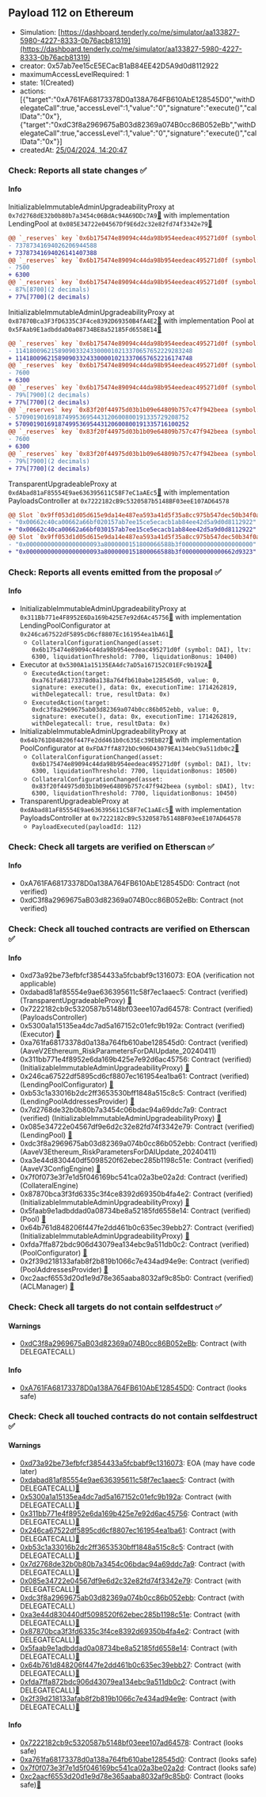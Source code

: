 ## Payload 112 on Ethereum

- Simulation: [https://dashboard.tenderly.co/me/simulator/aa133827-5980-4227-8333-0b76acb81319](https://dashboard.tenderly.co/me/simulator/aa133827-5980-4227-8333-0b76acb81319)
- creator: 0x57ab7ee15cE5ECacB1aB84EE42D5A9d0d8112922
- maximumAccessLevelRequired: 1
- state: 1(Created)
- actions: [{"target":"0xA761FA68173378D0a138A764FB610AbE128545D0","withDelegateCall":true,"accessLevel":1,"value":"0","signature":"execute()","callData":"0x"},{"target":"0xdC3f8a2969675aB03d82369a074B0cc86B052eBb","withDelegateCall":true,"accessLevel":1,"value":"0","signature":"execute()","callData":"0x"}]
- createdAt: [25/04/2024, 14:20:47](https://etherscan.io/tx/0xd44df6400393279d9f0f0096e858592de4b9a9289178edb503b2250986057c71)

### Check: Reports all state changes :white_check_mark:

#### Info


InitializableImmutableAdminUpgradeabilityProxy at `0x7d2768dE32b0b80b7a3454c06BdAc94A69DDc7A9`[:ghost:](https://github.com/bgd-labs/aave-address-book "AaveV2Ethereum.POOL") with implementation LendingPool at `0x085E34722e04567Df9E6d2c32e82fd74f3342e79`[:ghost:](https://github.com/bgd-labs/aave-address-book "AaveV2Ethereum.POOL_IMPL")
```diff
@@ `_reserves` key `0x6b175474e89094c44da98b954eedeac495271d0f (symbol: DAI).configuration.data` @@
- 73787341694026206944588
+ 73787341694026141407388
@@ `_reserves` key `0x6b175474e89094c44da98b954eedeac495271d0f (symbol: DAI).configuration.data_decoded.ltv` @@
- 7500
+ 6300
@@ `_reserves` key `0x6b175474e89094c44da98b954eedeac495271d0f (symbol: DAI).configuration.data_decoded.liquidationThreshold` @@
- 87%[8700](2 decimals)
+ 77%[7700](2 decimals)
```

InitializableImmutableAdminUpgradeabilityProxy at `0x87870Bca3F3fD6335C3F4ce8392D69350B4fA4E2`[:ghost:](https://github.com/bgd-labs/aave-address-book "AaveV3Ethereum.POOL") with implementation Pool at `0x5FAab9E1adbddaD0a08734BE8a52185Fd6558E14`[:ghost:](https://github.com/bgd-labs/aave-address-book "AaveV3Ethereum.POOL_IMPL")
```diff
@@ `_reserves` key `0x6b175474e89094c44da98b954eedeac495271d0f (symbol: DAI).configuration.data` @@
- 11418009621589090332433000010213370657652229283248
+ 11418009621589090332433000010213370657652216174748
@@ `_reserves` key `0x6b175474e89094c44da98b954eedeac495271d0f (symbol: DAI).configuration.data_decoded.ltv` @@
- 7600
+ 6300
@@ `_reserves` key `0x6b175474e89094c44da98b954eedeac495271d0f (symbol: DAI).configuration.data_decoded.liquidationThreshold` @@
- 79%[7900](2 decimals)
+ 77%[7700](2 decimals)
@@ `_reserves` key `0x83f20f44975d03b1b09e64809b757c47f942beea (symbol: sDAI).configuration.data` @@
- 5709019016918749953695443120600800191335729208752
+ 5709019016918749953695443120600800191335716100252
@@ `_reserves` key `0x83f20f44975d03b1b09e64809b757c47f942beea (symbol: sDAI).configuration.data_decoded.ltv` @@
- 7600
+ 6300
@@ `_reserves` key `0x83f20f44975d03b1b09e64809b757c47f942beea (symbol: sDAI).configuration.data_decoded.liquidationThreshold` @@
- 79%[7900](2 decimals)
+ 77%[7700](2 decimals)
```

TransparentUpgradeableProxy at `0xdAbad81aF85554E9ae636395611C58F7eC1aAEc5`[:ghost:](https://github.com/bgd-labs/aave-address-book "GovernanceV3Ethereum.PAYLOADS_CONTROLLER") with implementation PayloadsController at `0x7222182cB9c5320587b5148BF03eeE107AD64578`
```diff
@@ Slot `0x9ff053d1d05d615e9da14e487ea593a41d5f35a8cc975b547dec50b34f0a1fc3` @@
- "0x00662c40ca00662a66bf020157ab7ee15ce5ecacb1ab84ee42d5a9d0d8112922"
+ "0x00662c40ca00662a66bf030157ab7ee15ce5ecacb1ab84ee42d5a9d0d8112922"
@@ Slot `0x9ff053d1d05d615e9da14e487ea593a41d5f35a8cc975b547dec50b34f0a1fc4` @@
- "0x000000000000000000093a8000000151800066588b3f00000000000000000000"
+ "0x000000000000000000093a8000000151800066588b3f000000000000662d9323"
```


### Check: Reports all events emitted from the proposal :white_check_mark:

#### Info

- InitializableImmutableAdminUpgradeabilityProxy at `0x311Bb771e4F8952E6Da169b425E7e92d6Ac45756`[:ghost:](https://github.com/bgd-labs/aave-address-book "AaveV2Ethereum.POOL_CONFIGURATOR") with implementation LendingPoolConfigurator at `0x246ca67522dF5895cD6cf8807Ec161954ea1bA61`[:ghost:](https://github.com/bgd-labs/aave-address-book "AaveV2Ethereum.POOL_CONFIGURATOR_IMPL")
  - `CollateralConfigurationChanged(asset: 0x6b175474e89094c44da98b954eedeac495271d0f (symbol: DAI), ltv: 6300, liquidationThreshold: 7700, liquidationBonus: 10400)`
- Executor at `0x5300A1a15135EA4dc7aD5a167152C01EFc9b192A`[:ghost:](https://github.com/bgd-labs/aave-address-book "AaveV2Ethereum.POOL_ADMIN, AaveV2EthereumAMM.POOL_ADMIN, AaveV3Ethereum.ACL_ADMIN, GovernanceV3Ethereum.EXECUTOR_LVL_1")
  - `ExecutedAction(target: 0xa761fa68173378d0a138a764fb610abe128545d0, value: 0, signature: execute(), data: 0x, executionTime: 1714262819, withDelegatecall: true, resultData: 0x)`
  - `ExecutedAction(target: 0xdc3f8a2969675ab03d82369a074b0cc86b052ebb, value: 0, signature: execute(), data: 0x, executionTime: 1714262819, withDelegatecall: true, resultData: 0x)`
- InitializableImmutableAdminUpgradeabilityProxy at `0x64b761D848206f447Fe2dd461b0c635Ec39EbB27`[:ghost:](https://github.com/bgd-labs/aave-address-book "AaveV3Ethereum.POOL_CONFIGURATOR") with implementation PoolConfigurator at `0xFDA7ffA872bDc906D43079EA134ebC9a511db0c2`[:ghost:](https://github.com/bgd-labs/aave-address-book "AaveV3Ethereum.POOL_CONFIGURATOR_IMPL")
  - `CollateralConfigurationChanged(asset: 0x6b175474e89094c44da98b954eedeac495271d0f (symbol: DAI), ltv: 6300, liquidationThreshold: 7700, liquidationBonus: 10500)`
  - `CollateralConfigurationChanged(asset: 0x83f20f44975d03b1b09e64809b757c47f942beea (symbol: sDAI), ltv: 6300, liquidationThreshold: 7700, liquidationBonus: 10450)`
- TransparentUpgradeableProxy at `0xdAbad81aF85554E9ae636395611C58F7eC1aAEc5`[:ghost:](https://github.com/bgd-labs/aave-address-book "GovernanceV3Ethereum.PAYLOADS_CONTROLLER") with implementation PayloadsController at `0x7222182cB9c5320587b5148BF03eeE107AD64578`
  - `PayloadExecuted(payloadId: 112)`

### Check: Check all targets are verified on Etherscan :white_check_mark:

#### Info

- 0xA761FA68173378D0a138A764FB610AbE128545D0: Contract (not verified) 
- 0xdC3f8a2969675aB03d82369a074B0cc86B052eBb: Contract (not verified) 

### Check: Check all touched contracts are verified on Etherscan :white_check_mark:

#### Info

- 0xd73a92be73efbfcf3854433a5fcbabf9c1316073: EOA (verification not applicable)
- 0xdabad81af85554e9ae636395611c58f7ec1aaec5: Contract (verified) (TransparentUpgradeableProxy) [:ghost:](https://github.com/bgd-labs/aave-address-book "GovernanceV3Ethereum.PAYLOADS_CONTROLLER")
- 0x7222182cb9c5320587b5148bf03eee107ad64578: Contract (verified) (PayloadsController) 
- 0x5300a1a15135ea4dc7ad5a167152c01efc9b192a: Contract (verified) (Executor) [:ghost:](https://github.com/bgd-labs/aave-address-book "AaveV2Ethereum.POOL_ADMIN, AaveV2EthereumAMM.POOL_ADMIN, AaveV3Ethereum.ACL_ADMIN, GovernanceV3Ethereum.EXECUTOR_LVL_1")
- 0xa761fa68173378d0a138a764fb610abe128545d0: Contract (verified) (AaveV2Ethereum_RiskParametersForDAIUpdate_20240411) 
- 0x311bb771e4f8952e6da169b425e7e92d6ac45756: Contract (verified) (InitializableImmutableAdminUpgradeabilityProxy) [:ghost:](https://github.com/bgd-labs/aave-address-book "AaveV2Ethereum.POOL_CONFIGURATOR")
- 0x246ca67522df5895cd6cf8807ec161954ea1ba61: Contract (verified) (LendingPoolConfigurator) [:ghost:](https://github.com/bgd-labs/aave-address-book "AaveV2Ethereum.POOL_CONFIGURATOR_IMPL")
- 0xb53c1a33016b2dc2ff3653530bff1848a515c8c5: Contract (verified) (LendingPoolAddressesProvider) [:ghost:](https://github.com/bgd-labs/aave-address-book "AaveV2Ethereum.POOL_ADDRESSES_PROVIDER")
- 0x7d2768de32b0b80b7a3454c06bdac94a69ddc7a9: Contract (verified) (InitializableImmutableAdminUpgradeabilityProxy) [:ghost:](https://github.com/bgd-labs/aave-address-book "AaveV2Ethereum.POOL")
- 0x085e34722e04567df9e6d2c32e82fd74f3342e79: Contract (verified) (LendingPool) [:ghost:](https://github.com/bgd-labs/aave-address-book "AaveV2Ethereum.POOL_IMPL")
- 0xdc3f8a2969675ab03d82369a074b0cc86b052ebb: Contract (verified) (AaveV3Ethereum_RiskParametersForDAIUpdate_20240411) 
- 0xa3e44d830440df5098520f62ebec285b1198c51e: Contract (verified) (AaveV3ConfigEngine) [:ghost:](https://github.com/bgd-labs/aave-address-book "AaveV3Ethereum.CONFIG_ENGINE")
- 0x7f0f073e3f7e1d5f046169bc541ca02a3be02a2d: Contract (verified) (CollateralEngine) 
- 0x87870bca3f3fd6335c3f4ce8392d69350b4fa4e2: Contract (verified) (InitializableImmutableAdminUpgradeabilityProxy) [:ghost:](https://github.com/bgd-labs/aave-address-book "AaveV3Ethereum.POOL")
- 0x5faab9e1adbddad0a08734be8a52185fd6558e14: Contract (verified) (Pool) [:ghost:](https://github.com/bgd-labs/aave-address-book "AaveV3Ethereum.POOL_IMPL")
- 0x64b761d848206f447fe2dd461b0c635ec39ebb27: Contract (verified) (InitializableImmutableAdminUpgradeabilityProxy) [:ghost:](https://github.com/bgd-labs/aave-address-book "AaveV3Ethereum.POOL_CONFIGURATOR")
- 0xfda7ffa872bdc906d43079ea134ebc9a511db0c2: Contract (verified) (PoolConfigurator) [:ghost:](https://github.com/bgd-labs/aave-address-book "AaveV3Ethereum.POOL_CONFIGURATOR_IMPL")
- 0x2f39d218133afab8f2b819b1066c7e434ad94e9e: Contract (verified) (PoolAddressesProvider) [:ghost:](https://github.com/bgd-labs/aave-address-book "AaveV3Ethereum.POOL_ADDRESSES_PROVIDER")
- 0xc2aacf6553d20d1e9d78e365aaba8032af9c85b0: Contract (verified) (ACLManager) [:ghost:](https://github.com/bgd-labs/aave-address-book "AaveV3Ethereum.ACL_MANAGER")

### Check: Check all targets do not contain selfdestruct :white_check_mark:

#### Warnings

- [0xdC3f8a2969675aB03d82369a074B0cc86B052eBb](https://etherscan.io/address/0xdC3f8a2969675aB03d82369a074B0cc86B052eBb): Contract (with DELEGATECALL)

#### Info

- [0xA761FA68173378D0a138A764FB610AbE128545D0](https://etherscan.io/address/0xA761FA68173378D0a138A764FB610AbE128545D0): Contract (looks safe)

### Check: Check all touched contracts do not contain selfdestruct :white_check_mark:

#### Warnings

- [0xd73a92be73efbfcf3854433a5fcbabf9c1316073](https://etherscan.io/address/0xd73a92be73efbfcf3854433a5fcbabf9c1316073): EOA (may have code later)
- [0xdabad81af85554e9ae636395611c58f7ec1aaec5](https://etherscan.io/address/0xdabad81af85554e9ae636395611c58f7ec1aaec5): Contract (with DELEGATECALL)[:ghost:](https://github.com/bgd-labs/aave-address-book "GovernanceV3Ethereum.PAYLOADS_CONTROLLER")
- [0x5300a1a15135ea4dc7ad5a167152c01efc9b192a](https://etherscan.io/address/0x5300a1a15135ea4dc7ad5a167152c01efc9b192a): Contract (with DELEGATECALL)[:ghost:](https://github.com/bgd-labs/aave-address-book "AaveV2Ethereum.POOL_ADMIN, AaveV2EthereumAMM.POOL_ADMIN, AaveV3Ethereum.ACL_ADMIN, GovernanceV3Ethereum.EXECUTOR_LVL_1")
- [0x311bb771e4f8952e6da169b425e7e92d6ac45756](https://etherscan.io/address/0x311bb771e4f8952e6da169b425e7e92d6ac45756): Contract (with DELEGATECALL)[:ghost:](https://github.com/bgd-labs/aave-address-book "AaveV2Ethereum.POOL_CONFIGURATOR")
- [0x246ca67522df5895cd6cf8807ec161954ea1ba61](https://etherscan.io/address/0x246ca67522df5895cd6cf8807ec161954ea1ba61): Contract (with DELEGATECALL)[:ghost:](https://github.com/bgd-labs/aave-address-book "AaveV2Ethereum.POOL_CONFIGURATOR_IMPL")
- [0xb53c1a33016b2dc2ff3653530bff1848a515c8c5](https://etherscan.io/address/0xb53c1a33016b2dc2ff3653530bff1848a515c8c5): Contract (with DELEGATECALL)[:ghost:](https://github.com/bgd-labs/aave-address-book "AaveV2Ethereum.POOL_ADDRESSES_PROVIDER")
- [0x7d2768de32b0b80b7a3454c06bdac94a69ddc7a9](https://etherscan.io/address/0x7d2768de32b0b80b7a3454c06bdac94a69ddc7a9): Contract (with DELEGATECALL)[:ghost:](https://github.com/bgd-labs/aave-address-book "AaveV2Ethereum.POOL")
- [0x085e34722e04567df9e6d2c32e82fd74f3342e79](https://etherscan.io/address/0x085e34722e04567df9e6d2c32e82fd74f3342e79): Contract (with DELEGATECALL)[:ghost:](https://github.com/bgd-labs/aave-address-book "AaveV2Ethereum.POOL_IMPL")
- [0xdc3f8a2969675ab03d82369a074b0cc86b052ebb](https://etherscan.io/address/0xdc3f8a2969675ab03d82369a074b0cc86b052ebb): Contract (with DELEGATECALL)
- [0xa3e44d830440df5098520f62ebec285b1198c51e](https://etherscan.io/address/0xa3e44d830440df5098520f62ebec285b1198c51e): Contract (with DELEGATECALL)[:ghost:](https://github.com/bgd-labs/aave-address-book "AaveV3Ethereum.CONFIG_ENGINE")
- [0x87870bca3f3fd6335c3f4ce8392d69350b4fa4e2](https://etherscan.io/address/0x87870bca3f3fd6335c3f4ce8392d69350b4fa4e2): Contract (with DELEGATECALL)[:ghost:](https://github.com/bgd-labs/aave-address-book "AaveV3Ethereum.POOL")
- [0x5faab9e1adbddad0a08734be8a52185fd6558e14](https://etherscan.io/address/0x5faab9e1adbddad0a08734be8a52185fd6558e14): Contract (with DELEGATECALL)[:ghost:](https://github.com/bgd-labs/aave-address-book "AaveV3Ethereum.POOL_IMPL")
- [0x64b761d848206f447fe2dd461b0c635ec39ebb27](https://etherscan.io/address/0x64b761d848206f447fe2dd461b0c635ec39ebb27): Contract (with DELEGATECALL)[:ghost:](https://github.com/bgd-labs/aave-address-book "AaveV3Ethereum.POOL_CONFIGURATOR")
- [0xfda7ffa872bdc906d43079ea134ebc9a511db0c2](https://etherscan.io/address/0xfda7ffa872bdc906d43079ea134ebc9a511db0c2): Contract (with DELEGATECALL)[:ghost:](https://github.com/bgd-labs/aave-address-book "AaveV3Ethereum.POOL_CONFIGURATOR_IMPL")
- [0x2f39d218133afab8f2b819b1066c7e434ad94e9e](https://etherscan.io/address/0x2f39d218133afab8f2b819b1066c7e434ad94e9e): Contract (with DELEGATECALL)[:ghost:](https://github.com/bgd-labs/aave-address-book "AaveV3Ethereum.POOL_ADDRESSES_PROVIDER")

#### Info

- [0x7222182cb9c5320587b5148bf03eee107ad64578](https://etherscan.io/address/0x7222182cb9c5320587b5148bf03eee107ad64578): Contract (looks safe)
- [0xa761fa68173378d0a138a764fb610abe128545d0](https://etherscan.io/address/0xa761fa68173378d0a138a764fb610abe128545d0): Contract (looks safe)
- [0x7f0f073e3f7e1d5f046169bc541ca02a3be02a2d](https://etherscan.io/address/0x7f0f073e3f7e1d5f046169bc541ca02a3be02a2d): Contract (looks safe)
- [0xc2aacf6553d20d1e9d78e365aaba8032af9c85b0](https://etherscan.io/address/0xc2aacf6553d20d1e9d78e365aaba8032af9c85b0): Contract (looks safe)[:ghost:](https://github.com/bgd-labs/aave-address-book "AaveV3Ethereum.ACL_MANAGER")

